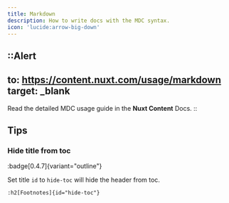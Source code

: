 ```yaml
---
title: Markdown
description: How to write docs with the MDC syntax.
icon: 'lucide:arrow-big-down'
---
```


::Alert
---
to: https://content.nuxt.com/usage/markdown
target: _blank
---
Read the detailed MDC usage guide in the **Nuxt Content** Docs.
::


## Tips

### Hide title from toc
:badge[0.4.7]{variant="outline"}

Set title `id` to `hide-toc` will hide the header from toc.

```mdc
:h2[Footnotes]{id="hide-toc"}
```